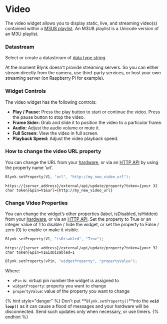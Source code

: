 # Video

The video widget allows you to display static, live, and streaming video(s) contained within a [M3U8 playlist](https://www.rfc-editor.org/rfc/rfc8216.html).  An M3U8 playlist is a Unicode version of an M3U playlist. &#x20;

### Datastream

Select or create a datastream of [data type string](../templates/datastreams/datastreams-common-settings/data-type.md).

At the moment Blynk doesn't provide streaming servers. So you can either stream directly from the camera, use third-party services, or host your own streaming server (on Raspberry Pi for example).

### Widget Controls

The video widget has the following controls:

* **Play / Pause:**  Press the play button to start or continue the video.  Press the pause button to stop the video. &#x20;
* **Frame Sider:**  Grab and slide it to position the video to a particular frame. &#x20;
* **Audio:** Adjust the audio volume or mute it.&#x20;
* **Full Screen:**  View the video in full screen.&#x20;
* **Playback Speed:**  Adjust the video playback speed. &#x20;

### How to change the video URL property

You can change the URL from your [hardware](../../blynk.edgent-firmware-api/widget-properties.md), or via an [HTTP API](../../blynk.cloud/device-https-api/update-property.md) by using the property name ‘url’.

```cpp
Blynk.setProperty(V1, "url", "http://my_new_video_url");
```

```
https://{server_address}/external/api/update/property?token={your 32 char token}&pin=V1&url={http://my_new_video_url}
```

### Change Video Properties

You can change the widget’s other properties (label, isDisabled, isHidden) from your [hardware](../../blynk.edgent-firmware-api/widget-properties.md), or via an [HTTP API](../../blynk.cloud/device-https-api/update-property.md). Set the property to True or an integer value of 1 to disable / hide the widget, or set the property to False / zero (0) to enable or make it visible. &#x20;

```cpp
Blynk.setProperty(V1, "isDisabled", "True");
```

```
https://{server_address}/external/api/update/property?token={your 32 char token}&pin=V1&isDisabled=1
```

```cpp
Blynk.setProperty(vPin, "widgetProperty", "propertyValue"); 
```

Where:&#x20;

* `vPin` is: virtual pin number the widget is assigned to
* `widgetProperty`: property you want to change
* `propertyValue`: value of the property you want to change

{% hint style="danger" %}
Don't put **`Blynk.setProperty()`**into the **`void loop()`** as it can cause a flood of messages and your hardware will be disconnected. Send such updates only when necessary, or use timers.
{% endhint %}
